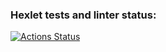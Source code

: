 ### Hexlet tests and linter status:
[![Actions Status](https://github.com/deem-zee/layout-designer-project-56/actions/workflows/hexlet-check.yml/badge.svg)](https://github.com/deem-zee/layout-designer-project-56/actions)